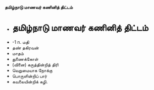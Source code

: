 **தமிழ்நாடு மாணவர் கணினித் திட்டம்**
- # தமிழ்நாடு மாணவர் கணினித் திட்டம்
- -1 n. மதி
- தண் தகிரவன்
- மாதம்
- துணைக்கோள்
- (வினை) கருத்தின்றித் திரி
- வெறுமையாக நோக்கு
- பொருளின்றிப் பார்
- கவலையின்றிக் கழி.

